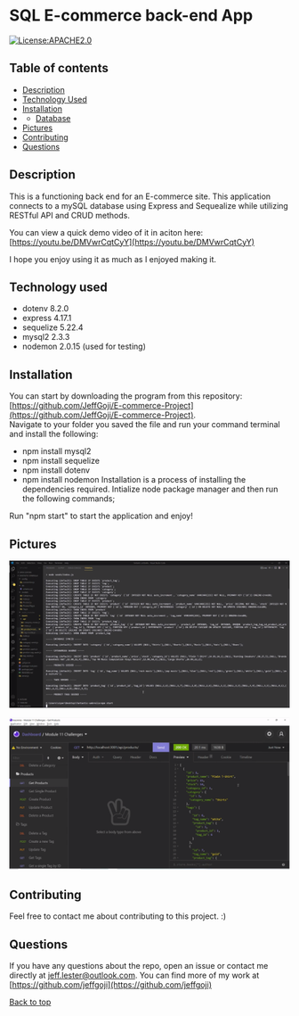 # SQL E-commerce back-end App

[![License:APACHE2.0](https://img.shields.io/badge/License-None-yellow.svg)](https://opensource.org/licenses/None)<a name="liscense"></a>

## Table of contents <a name="table"></a>

- [Description](#Description)
- [Technology Used](#Technology-used)
- [Installation](#Installation)
- - [Database](#Database)
- [Pictures](#Pictures)
- [Contributing](#Contributing)
- [Questions](#Questions)

## Description

This is a functioning back end for an E-commerce site.
This application connects to a mySQL database using Express and Sequealize while utilizing RESTful API and CRUD methods.

You can view a quick demo video of it in aciton here: [https://youtu.be/DMVwrCqtCyY](https://youtu.be/DMVwrCqtCyY)

I hope you enjoy using it as much as I enjoyed making it.

## Technology used

- dotenv 8.2.0
- express 4.17.1
- sequelize 5.22.4
- mysql2 2.3.3
- nodemon 2.0.15 (used for testing)

## Installation

You can start by downloading the program from this repository: [https://github.com/JeffGoji/E-commerce-Project](https://github.com/JeffGoji/E-commerce-Project).  
Navigate to your folder you saved the file and run your command terminal and install the following:

- npm install mysql2
- npm install sequelize
- npm install dotenv
- npm install nodemon
  Installation is a process of installing the dependencies required. Intialize node package manager and then run the following commands;

Run "npm start" to start the application and enjoy!

## Pictures

![Application Start Screen](./img/screenshot1.png)

![Application in use in Insomnia](./img/screenshot2.png)

## Contributing<a href="contributing"></a>

Feel free to contact me about contributing to this project. :)

## Questions

If you have any questions about the repo, open an issue or contact me directly at jeff.lester@outlook.com.
You can find more of my work at [https://github.com/jeffgoji](https://github.com/jeffgoji)

[Back to top](#top)
